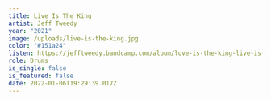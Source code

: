 ```yaml
---
title: Live Is The King
artist: Jeff Tweedy
year: "2021"
image: /uploads/live-is-the-king.jpg
color: "#151a24"
listen: https://jefftweedy.bandcamp.com/album/love-is-the-king-live-is-the-king
role: Drums
is_single: false
is_featured: false
date: 2022-01-06T19:29:39.017Z
---
```

